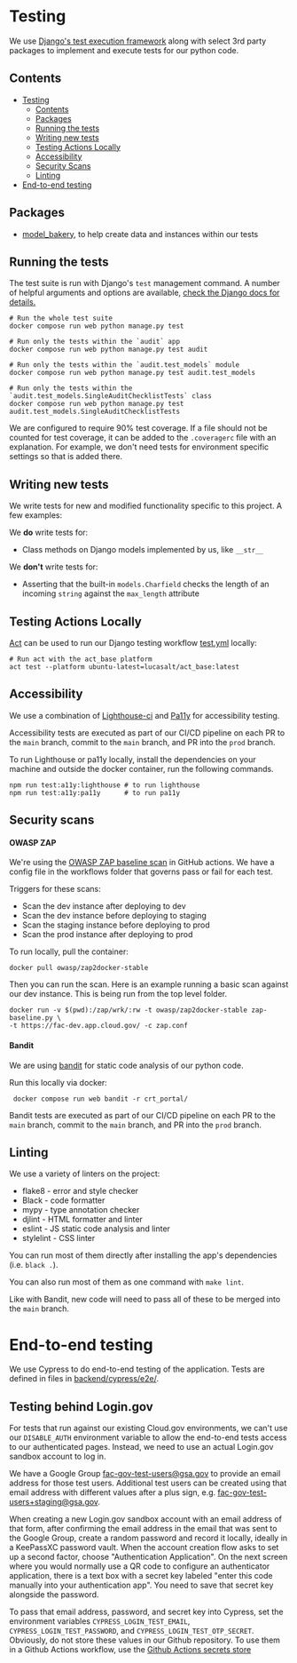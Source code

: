# Testing

We use [Django's test execution framework](https://docs.djangoproject.com/en/4.0/topics/testing/) along with select 3rd party packages to implement and execute tests for our python code.

## Contents

- [Testing](#testing)
  - [Contents](#contents)
  - [Packages](#packages)
  - [Running the tests](#running-the-tests)
  - [Writing new tests](#writing-new-tests)
  - [Testing Actions Locally](#testing-actions-locally)
  - [Accessibility](#accessibility)
  - [Security Scans](#security-scans)
  - [Linting](#linting)
- [End-to-end testing](#end-to-end-testing)

## Packages
 - [model_bakery](https://model-bakery.readthedocs.io/en/latest/), to help create data and instances within our tests

## Running the tests

The test suite is run with Django's `test` management command. A number of helpful arguments and options are available, [check the Django docs for details.](https://docs.djangoproject.com/en/4.0/topics/testing/overview/#running-tests-1)

```shell
# Run the whole test suite
docker compose run web python manage.py test

# Run only the tests within the `audit` app
docker compose run web python manage.py test audit

# Run only the tests within the `audit.test_models` module
docker compose run web python manage.py test audit.test_models

# Run only the tests within the `audit.test_models.SingleAuditChecklistTests` class
docker compose run web python manage.py test audit.test_models.SingleAuditChecklistTests
```
We are configured to require 90% test coverage. If a file should not be counted for test coverage, it can be added to the `.coveragerc` file with an explanation. For example, we don't need tests for environment specific settings so that is added there.

## Writing new tests

We write tests for new and modified functionality specific to this project. A few examples:

We **do** write tests for:
* Class methods on Django models implemented by us, like `__str__`

We **don't** write tests for:
* Asserting that the built-in `models.Charfield` checks the length of an incoming `string` against the `max_length` attribute

## Testing Actions Locally

[Act](https://github.com/nektos/act) can be used to run our Django testing workflow [test.yml](.github/workflows/test.yml) locally:

```shell
# Run act with the act_base platform
act test --platform ubuntu-latest=lucasalt/act_base:latest
```

## Accessibility

We use a combination of [Lighthouse-ci](https://github.com/GoogleChrome/lighthouse-ci) and [Pa11y](https://pa11y.org/) for accessibility testing.

Accessibility tests are executed as part of our CI/CD pipeline on each PR to the `main` branch, commit to the `main` branch, and PR into the `prod` branch.

To run Lighthouse or pa11y locally, install the dependencies on your machine and outside the docker container, run the following commands.

```shell
npm run test:a11y:lighthouse # to run lighthouse
npm run test:a11y:pa11y      # to run pa11y
```

## Security scans
#### OWASP ZAP
We're using the [OWASP ZAP baseline scan](https://github.com/marketplace/actions/owasp-zap-baseline-scan) in GitHub actions. We have a config file in the workflows folder that governs pass or fail for each test.

Triggers for these scans:
 - Scan the dev instance after deploying to dev
 - Scan the dev instance before deploying to staging
 - Scan the staging instance before deploying to prod
 - Scan the prod instance after deploying to prod

To run locally, pull the container:
```
docker pull owasp/zap2docker-stable
```
Then you can run the scan. Here is an example running a basic scan against our dev instance. This is being run from the top level folder.
```
docker run -v $(pwd):/zap/wrk/:rw -t owasp/zap2docker-stable zap-baseline.py \
-t https://fac-dev.app.cloud.gov/ -c zap.conf
```

#### Bandit
We are using [bandit](https://bandit.readthedocs.io/en/latest/) for static code analysis of our python code.

Run this locally via docker:
```
 docker compose run web bandit -r crt_portal/
```

Bandit tests are executed as part of our CI/CD pipeline on each PR to the `main` branch, commit to the `main` branch, and PR into the `prod` branch.

## Linting

We use a variety of linters on the project:

* flake8 - error and style checker
* Black - code formatter
* mypy - type annotation checker
* djlint - HTML formatter and linter
* eslint - JS static code analysis and linter
* stylelint - CSS linter

You can run most of them directly after installing the app's dependencies (i.e. `black .`).

You can also run most of them as one command with `make lint`.

Like with Bandit, new code will need to pass all of these to be merged into the `main` branch.

# End-to-end testing

We use Cypress to do end-to-end testing of the application. Tests are defined
in files in [backend/cypress/e2e/](/backend/cypress/e2e).

## Testing behind Login.gov

 For tests that run against our existing Cloud.gov environments, we can't use
 our `DISABLE_AUTH` environment variable to allow the end-to-end tests access
 to our authenticated pages. Instead, we need to use an actual Login.gov
 sandbox account to log in.

 We have a Google Group <fac-gov-test-users@gsa.gov> to provide an email
 address for those test users. Additional test users can be created using that
 email address with different values after a plus sign, e.g.
 <fac-gov-test-users+staging@gsa.gov>.

 When creating a new Login.gov sandbox account with an email address of that
 form, after confirming the email address in the email that was sent to the
 Google Group, create a random password and record it locally, ideally in a
 KeePassXC password vault. When the account creation flow asks to set up a
 second factor, choose "Authentication Application". On the next screen where
 you would normally use a QR code to configure an authenticator application,
 there is a text box with a secret key labeled "enter this code manually into
 your authentication app". You need to save that secret key alongside the
 password.

 To pass that email address, password, and secret key into Cypress, set the
 environment variables `CYPRESS_LOGIN_TEST_EMAIL`, `CYPRESS_LOGIN_TEST_PASSWORD`, and
 `CYPRESS_LOGIN_TEST_OTP_SECRET`. Obviously, do not store these values in our
 Github repository. To use them in a Github Actions workflow, use the [Github
 Actions secrets
 store](https://docs.github.com/en/actions/security-guides/encrypted-secrets)
